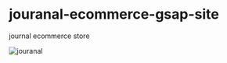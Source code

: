 
# jouranal-ecommerce-gsap-site
journal ecommerce store

![jouranal](https://user-images.githubusercontent.com/106136671/177918188-c061e702-397d-448f-9cfc-57ed1c521d73.png)
